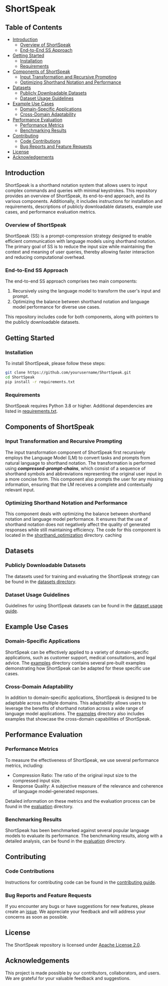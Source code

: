 # ShortSpeak

## Table of Contents

* [Introduction](#introduction)
  * [Overview of ShortSpeak](#overview-of-shortspeak)
  * [End-to-End SS Approach](#end-to-end-ss-approach) 
* [Getting Started](#getting-started)
  * [Installation](#installation)
  * [Requirements](#requirements)
* [Components of ShortSpeak](#components-of-shortspeak)
  * [Input Transformation and Recursive Prompting](#input-transformation-and-recursive-prompting)
  * [Optimizing Shorthand Notation and Performance](#optimizing-shorthand-notation-and-performance)
* [Datasets](#datasets)
  * [Publicly Downloadable Datasets](#publicly-downloadable-datasets)
  * [Dataset Usage Guidelines](#dataset-usage-guidelines)
* [Example Use Cases](#example-use-cases)
  * [Domain-Specific Applications](#domain-specific-applications)
  * [Cross-Domain Adaptability](#cross-domain-adaptability)
* [Performance Evaluation](#performance-evaluation)
  * [Performance Metrics](#performance-metrics)
  * [Benchmarking Results](#benchmarking-results)
* [Contributing](#contributing)
  * [Code Contributions](#code-contributions)
  * [Bug Reports and Feature Requests](#bug-reports-and-feature-requests)
* [License](#license)
* [Acknowledgements](#acknowledgements)

## Introduction

ShortSpeak is a shorthand notation system that allows users to input complex commands and queries with minimal keystrokes. This repository provides an overview of ShortSpeak, its end-to-end approach, and its various components. Additionally, it includes instructions for installation and requirements, descriptions of publicly downloadable datasets, example use cases, and performance evaluation metrics.

### Overview of ShortSpeak

ShortSpeak (SS) is a prompt-compression strategy designed to enable efficient communication with language models using shorthand notation. The primary goal of SS is to reduce the input size while maintaining the context and meaning of user queries, thereby allowing faster interaction and reducing computational overhead.

### End-to-End SS Approach

The end-to-end SS approach comprises two main components:

1. Recursively using the language model to transform the user's input and prompt.
2. Optimizing the balance between shorthand notation and language model performance for diverse use cases.

This repository includes code for both components, along with pointers to the publicly downloadable datasets.

## Getting Started

### Installation

To install ShortSpeak, please follow these steps:

```bash
git clone https://github.com/yourusername/ShortSpeak.git
cd ShortSpeak
pip install -r requirements.txt
```

### Requirements

ShortSpeak requires Python 3.8 or higher. Additional dependencies are listed in [requirements.txt](./requirements.txt).

## Components of ShortSpeak

### Input Transformation and Recursive Prompting

The input transformation component of ShortSpeak first recursively employs the Language Model (LM) to convert tasks and prompts from natural language to shorthand notation. The transformation is performed using ***compressed-prompt-chains***, which consist of a sequence of shorthand symbols and abbreviations representing the original user input in a more concise form. This component also prompts the user for any missing information, ensuring that the LM receives a complete and contextually relevant input.

### Optimizing Shorthand Notation and Performance

This component deals with optimizing the balance between shorthand notation and language model performance. It ensures that the use of shorthand notation does not negatively affect the quality of generated responses while still maintaining efficiency. The code for this component is located in the [shorthand_optimization](./shorthand-optimization/) directory. caching

## Datasets

### Publicly Downloadable Datasets

The datasets used for training and evaluating the ShortSpeak strategy can be found in the [datasets directory](./datasets/).

### Dataset Usage Guidelines

Guidelines for using ShortSpeak datasets can be found in the [dataset usage guide](./dataset-usage.md).

## Example Use Cases

### Domain-Specific Applications

ShortSpeak can be effectively applied to a variety of domain-specific applications, such as customer support, medical consultations, and legal advice. The [examples](./examples/) directory contains several pre-built examples demonstrating how ShortSpeak can be adapted for these specific use cases.

### Cross-Domain Adaptability

In addition to domain-specific applications, ShortSpeak is designed to be adaptable across multiple domains. This adaptability allows users to leverage the benefits of shorthand notation across a wide range of language model applications. The [examples](./examples/) directory also includes examples that showcase the cross-domain capabilities of ShortSpeak.

## Performance Evaluation

### Performance Metrics

To measure the effectiveness of ShortSpeak, we use several performance metrics, including:

* Compression Ratio: The ratio of the original input size to the compressed input size.
* Response Quality: A subjective measure of the relevance and coherence of language model-generated responses.

Detailed information on these metrics and the evaluation process can be found in the [evaluation](./evaluation/) directory.

### Benchmarking Results

ShortSpeak has been benchmarked against several popular language models to evaluate its performance. The benchmarking results, along with a detailed analysis, can be found in the [evaluation](./evaluation/) directory.


## Contributing

### Code Contributions

Instructions for contributing code can be found in the [contributing guide](./contributing.md).

### Bug Reports and Feature Requests

If you encounter any bugs or have suggestions for new features, please create an [issue](https://github.com/user/repo/issues). We appreciate your feedback and will address your concerns as soon as possible.

## License

The ShortSpeak repository is licensed under [Apache License 2.0](./LICENSE.md).

## Acknowledgements

This project is made possible by our contributors, collaborators, and users. We are grateful for your valuable feedback and suggestions.
